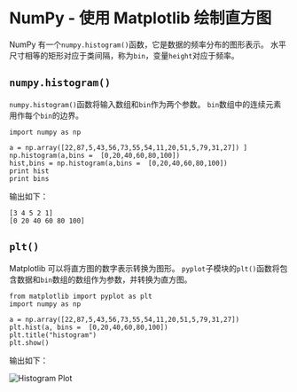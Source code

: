 

# NumPy - 使用 Matplotlib 绘制直方图

NumPy 有一个`numpy.histogram()`函数，它是数据的频率分布的图形表示。 水平尺寸相等的矩形对应于类间隔，称为`bin`，变量`height`对应于频率。

## `numpy.histogram()`

`numpy.histogram()`函数将输入数组和`bin`作为两个参数。 `bin`数组中的连续元素用作每个`bin`的边界。

```
import numpy as np 

a = np.array([22,87,5,43,56,73,55,54,11,20,51,5,79,31,27]) ]
np.histogram(a,bins =  [0,20,40,60,80,100]) 
hist,bins = np.histogram(a,bins =  [0,20,40,60,80,100])  
print hist 
print bins 
```

输出如下：

```
[3 4 5 2 1]
[0 20 40 60 80 100]

```

## `plt()`

Matplotlib 可以将直方图的数字表示转换为图形。 `pyplot`子模块的`plt()`函数将包含数据和`bin`数组的数组作为参数，并转换为直方图。

```
from matplotlib import pyplot as plt 
import numpy as np  

a = np.array([22,87,5,43,56,73,55,54,11,20,51,5,79,31,27]) 
plt.hist(a, bins =  [0,20,40,60,80,100]) 
plt.title("histogram") 
plt.show()
```

输出如下：


![Histogram Plot](https://www.tutorialspoint.com//numpy/images/histogram_plot.jpg) 
